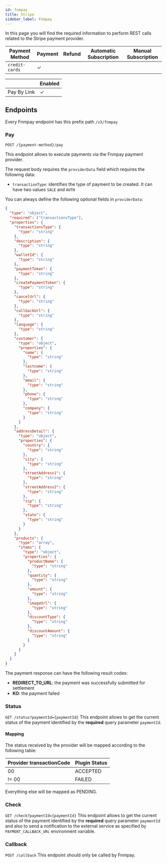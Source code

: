 ```yaml
---
id: fnmpay
title: Stripe
sidebar_label: Fnmpay
---
```




In this page you will find the required information to perform REST calls related to the Stripe payment provider.

| Payment Method | Payment | Refund | Automatic Subscription | Manual Subscription |
|----------------|---------|--------|------------------------|---------------------|
| `credit-cards` | ✓       |        |                        |                     |

|              | Enabled |
|--------------|---------|
| Pay By Link  | ✓       |

## Endpoints

Every Fnmpay endpoint has this prefix path `/v3/fnmpay`

### Pay

`POST /{payment-method}/pay`

This endpoint allows to execute payments via the Fnmpay payment provider.

The request body requires the `providerData` field which requires the following data:
- `transactionType`: identifies the type of payment to be created. It can have two values `SALE` and `AUTH`

You can always define the following optional fields in `providerData`:
```json
{
  "type": "object",
  "required": ["transactionsType"],
  "properties": {
    "transactionsType": {
      "type": "string"
    },
    "description": {
      "type": "string"
    },
    "walletId": {
      "type": "string"
    },
    "paymentToken": {
      "type": "string"
    },
    "createPaymentToken": {
      "type": "string"
    },
    "cancelUrl": {
      "type": "string"
    },
    "callbackUrl": {
      "type": "string"
    },
    "language": {
      "type": "string"
    },
    "customer": {
      "type": "object",
      "properties": {
        "name": {
          "type": "string"
        },
        "lastname": {
          "type": "string"
        },
        "email": {
          "type": "string"
        },
        "phone": {
          "type": "string"
        },
        "company": {
          "type": "string"
        }
      }
    },
    "addressDetail": {
      "type": "object",
      "properties": {
        "country": {
          "type": "string"
        },
        "city": {
          "type": "string"
        },
        "streetAddress1": {
          "type": "string"
        },
        "streetAddress2": {
          "type": "string"
        },
        "zip": {
          "type": "string"
        },
        "state": {
          "type": "string"
        }
      }
    },
    "products": {
      "type": "array",
      "items": {
        "type": "object",
        "properties": {
          "productName": {
            "type": "string"
          },
          "quantity": {
            "type": "string"
          },
          "amount": {
            "type": "string"
          },
          "imageUrl": {
            "type": "string"
          },
          "discountType": {
            "type": "string"
          },
          "discountAmount": {
            "type": "string"
          }
        }
      }
    }
  }
}
```

The payment response can have the following result codes:
- **REDIRECT_TO_URL**: the payment was successfully submitted for settlement
- **KO**: the payment failed

### Status

`GET /status?paymentId={paymentId}`
This endpoint allows to get the current status of the payment identified by the **required** query parameter `paymentId`.

#### Mapping
The status received by the provider will be mapped according to the following table:

| Provider transactionCode | Plugin Status |
|--------------------------|---------------|
| 00                       | ACCEPTED      |
| != 00                    | FAILED        |

Everything else will be mapped as PENDING.

### Check

`GET /check?paymentId={paymentId}`
This endpoint allows to get the current status of the payment identified by the **required** query parameter `paymentId` and also to send a notification to the external service as specified by `PAYMENT_CALLBACK_URL` environment variable.

### Callback

`POST /callback`
This endpoint should only be called by Fnmpay.
